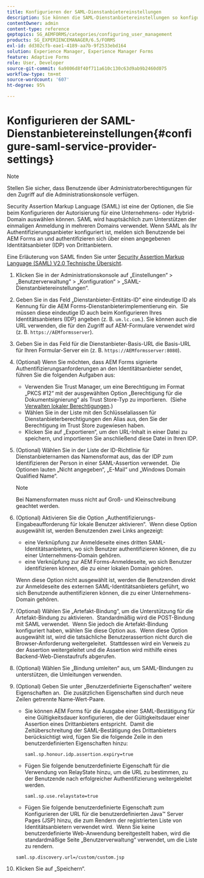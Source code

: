 ```yaml
---
title: Konfigurieren der SAML-Dienstanbietereinstellungen
description: Sie können die SAML-Dienstanbietereinstellungen so konfigurieren, dass sich Benutzende bei AEM Forms über einen angegebenen externen Identitätsanbieter (Identity Provider, IDP) anmelden und authentifizieren können.
contentOwner: admin
content-type: reference
geptopics: SG_AEMFORMS/categories/configuring_user_management
products: SG_EXPERIENCEMANAGER/6.5/FORMS
exl-id: dd302cfb-eae1-4189-aa7b-9f2533ebd164
solution: Experience Manager, Experience Manager Forms
feature: Adaptive Forms
role: User, Developer
source-git-commit: 6a9806d8f40f711a610c130c63d9ab9b2460d075
workflow-type: tm+mt
source-wordcount: '607'
ht-degree: 95%

---
```


# Konfigurieren der SAML-Dienstanbietereinstellungen{#configure-saml-service-provider-settings}

>[!NOTE]
> 
> Stellen Sie sicher, dass Benutzende über Administratorberechtigungen für den Zugriff auf die Administrationskonsole verfügen.

Security Assertion Markup Language (SAML) ist eine der Optionen, die Sie beim Konfigurieren der Autorisierung für eine Unternehmens- oder Hybrid-Domain auswählen können. SAML wird hauptsächlich zum Unterstützen der einmaligen Anmeldung in mehreren Domains verwendet. Wenn SAML als Ihr Authentifizierungsanbieter konfiguriert ist, melden sich Benutzende bei AEM Forms an und authentifizieren sich über einen angegebenen Identitätsanbieter (IDP) von Drittanbietern.

Eine Erläuterung von SAML finden Sie unter [Security Assertion Markup Language (SAML) V2.0 Technische Übersicht](https://docs.oasis-open.org/security/saml/Post2.0/sstc-saml-tech-overview-2.0.html).

1. Klicken Sie in der Administrationskonsole auf „Einstellungen“ > „Benutzerverwaltung“ > „Konfiguration“ > „SAML-Dienstanbietereinstellungen“.
1. Geben Sie in das Feld „Dienstanbieter-Entitäts-ID“ eine eindeutige ID als Kennung für die AEM Forms-Dienstanbieterimplementierung ein.  Sie müssen diese eindeutige ID auch beim Konfigurieren Ihres Identitätsanbieters (IDP) angeben (z. B. `um.lc.com`.). Sie können auch die URL verwenden, die für den Zugriff auf AEM-Formulare verwendet wird (z. B. `https://AEMformsserver`).
1. Geben Sie in das Feld für die Dienstanbieter-Basis-URL die Basis-URL für Ihren Formular-Server ein (z. B. `https://AEMformsserver:8080`).
1. (Optional) Wenn Sie möchten, dass AEM Forms signierte Authentifizierungsanforderungen an den Identitätsanbieter sendet, führen Sie die folgenden Aufgaben aus:

   * Verwenden Sie Trust Manager, um eine Berechtigung im Format „PKCS #12“ mit der ausgewählten Option „Berechtigung für die Dokumentsignierung“ als Trust Store-Typ zu importieren.  (Siehe [Verwalten lokaler Berechtigungen](/help/forms/using/admin-help/local-credentials.md#managing-local-credentials).)
   * Wählen Sie in der Liste mit den Schlüsselaliassen für Dienstanbieterberechtigungen den Alias aus, den Sie der Berechtigung im Trust Store zugewiesen haben.
   * Klicken Sie auf „Exportieren“, um den URL-Inhalt in einer Datei zu speichern, und importieren Sie anschließend diese Datei in Ihren IDP.

1. (Optional) Wählen Sie in der Liste der ID-Richtlinie für Dienstanbieternamen das Namensformat aus, das der IDP zum Identifizieren der Person in einer SAML-Assertion verwendet.  Die Optionen lauten „Nicht angegeben“, „E-Mail“ und „Windows Domain Qualified Name“.

   >[!NOTE]
   >
   >Bei Namensformaten muss nicht auf Groß- und Kleinschreibung geachtet werden.

1. (Optional) Aktivieren Sie die Option „Authentifizierungs-Eingabeaufforderung für lokale Benutzer aktivieren“.  Wenn diese Option ausgewählt ist, werden Benutzenden zwei Links angezeigt:

   * eine Verknüpfung zur Anmeldeseite eines dritten SAML-Identitätsanbieters, wo sich Benutzer authentifizieren können, die zu einer Unternehmens-Domain gehören.
   * eine Verknüpfung zur AEM Forms-Anmeldeseite, wo sich Benutzer identifizieren können, die zu einer lokalen Domain gehören.

   Wenn diese Option nicht ausgewählt ist, werden die Benutzenden direkt zur Anmeldeseite des externen SAML-Identitätsanbieters geführt, wo sich Benutzende authentifizieren können, die zu einer Unternehmens-Domain gehören.

1. (Optional) Wählen Sie „Artefakt-Bindung“, um die Unterstützung für die Artefakt-Bindung zu aktivieren.  Standardmäßig wird die POST-Bindung mit SAML verwendet.  Wenn Sie jedoch die Artefakt-Bindung konfiguriert haben, wählen Sie diese Option aus.  Wenn diese Option ausgewählt ist, wird die tatsächliche Benutzerassertion nicht durch die Browser-Anforderung weitergeleitet.  Stattdessen wird ein Verweis zu der Assertion weitergeleitet und die Assertion wird mithilfe eines Backend-Web-Dienstaufrufs abgerufen.
1. (Optional) Wählen Sie „Bindung umleiten“ aus, um SAML-Bindungen zu unterstützen, die Umleitungen verwenden.
1. (Optional) Geben Sie unter „Benutzerdefinierte Eigenschaften“ weitere Eigenschaften an.  Die zusätzlichen Eigenschaften sind durch neue Zeilen getrennte Name-Wert-Paare.

   * Sie können AEM Forms für die Ausgabe einer SAML-Bestätigung für eine Gültigkeitsdauer konfigurieren, die der Gültigkeitsdauer einer Assertion eines Drittanbieters entspricht.  Damit die Zeitüberschreitung der SAML-Bestätigung des Drittanbieters berücksichtigt wird, fügen Sie die folgende Zeile in den benutzerdefinierten Eigenschaften hinzu:

     `saml.sp.honour.idp.assertion.expiry=true`

   * Fügen Sie folgende benutzerdefinierte Eigenschaft für die Verwendung von RelayState hinzu, um die URL zu bestimmen, zu der Benutzende nach erfolgreicher Authentifizierung weitergeleitet werden.

     `saml.sp.use.relaystate=true`

   * Fügen Sie folgende benutzerdefinierte Eigenschaft zum Konfigurieren der URL für die benutzerdefinierten Java™ Server Pages (JSP) hinzu, die zum Rendern der registrierten Liste von Identitätsanbietern verwendet wird.  Wenn Sie keine benutzerdefinierte Web-Anwendung bereitgestellt haben, wird die standardmäßige Seite „Benutzerverwaltung“ verwendet, um die Liste zu rendern.

   `saml.sp.discovery.url=/custom/custom.jsp`

1. Klicken Sie auf „Speichern“.
